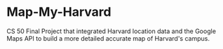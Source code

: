 # Map-My-Harvard
CS 50 Final Project that integrated Harvard location data and the Google Maps API to build a more detailed accurate map of Harvard's campus.  
